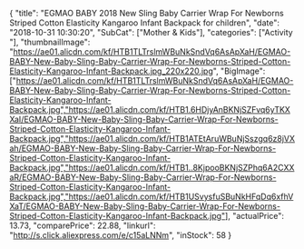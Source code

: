 {
	"title": "EGMAO BABY 2018 New Sling Baby Carrier Wrap For Newborns Striped Cotton Elasticity Kangaroo Infant Backpack for children",
	"date": "2018-10-31 10:30:20",
	"SubCat": ["Mother & Kids"],
	"categories": ["Activity "],
	"thumbnailImage": "https://ae01.alicdn.com/kf/HTB1TLTrslmWBuNkSndVq6AsApXaH/EGMAO-BABY-New-Baby-Sling-Baby-Carrier-Wrap-For-Newborns-Striped-Cotton-Elasticity-Kangaroo-Infant-Backpack.jpg_220x220.jpg",
	"BigImage": ["https://ae01.alicdn.com/kf/HTB1TLTrslmWBuNkSndVq6AsApXaH/EGMAO-BABY-New-Baby-Sling-Baby-Carrier-Wrap-For-Newborns-Striped-Cotton-Elasticity-Kangaroo-Infant-Backpack.jpg","https://ae01.alicdn.com/kf/HTB1.6HDjyAnBKNjSZFvq6yTKXXaI/EGMAO-BABY-New-Baby-Sling-Baby-Carrier-Wrap-For-Newborns-Striped-Cotton-Elasticity-Kangaroo-Infant-Backpack.jpg","https://ae01.alicdn.com/kf/HTB1ATEtAruWBuNjSszgq6z8jVXah/EGMAO-BABY-New-Baby-Sling-Baby-Carrier-Wrap-For-Newborns-Striped-Cotton-Elasticity-Kangaroo-Infant-Backpack.jpg","https://ae01.alicdn.com/kf/HTB1..8KjpooBKNjSZPhq6A2CXXaR/EGMAO-BABY-New-Baby-Sling-Baby-Carrier-Wrap-For-Newborns-Striped-Cotton-Elasticity-Kangaroo-Infant-Backpack.jpg","https://ae01.alicdn.com/kf/HTB1USvysfuSBuNkHFqDq6xfhVXaT/EGMAO-BABY-New-Baby-Sling-Baby-Carrier-Wrap-For-Newborns-Striped-Cotton-Elasticity-Kangaroo-Infant-Backpack.jpg"],
	"actualPrice": 13.73,
	"comparePrice": 22.88,
	"linkurl": "http://s.click.aliexpress.com/e/c15aLNNm",
	"inStock": 58
}
